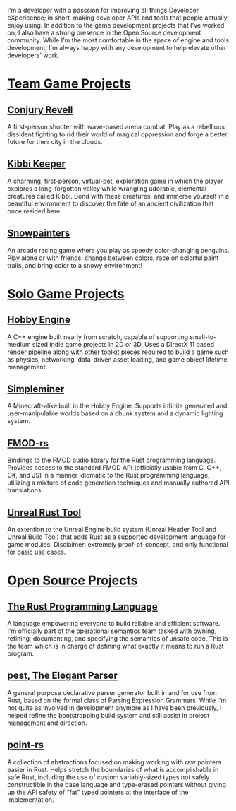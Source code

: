 I'm a developer with a passsion for improving all things Developer eXpericence;
in short, making developer APIs and tools that people actually enjoy using.
In addition to the game development projects that I've worked on,
I also have a strong presence in the Open Source development community.
While I'm the most comfortable in the space of engine and tools development,
I'm always happy with any development to help elevate other developers' work.

# [Team Game Projects](team)

## [Conjury Revell](team#conjury-revell)

A first-person shooter with wave-based arena combat. Play as a rebellious dissident fighting to rid their world of magical oppression and forge a better future for their city in the clouds.

## [Kibbi Keeper](team#kibbi-keeper)

A charming, first-person, virtual-pet, exploration game in which the player explores a long-forgotten valley while wrangling adorable, elemental creatures called Kibbi. Bond with these creatures, and immerse yourself in a beautiful environment to discover the fate of an ancient civilization that once resided here.

## [Snowpainters](team#snowpainters)

An arcade racing game where you play as speedy color-changing penguins. Play alone or with friends, change between colors, race on colorful paint trails, and bring color to a snowy environment!

# [Solo Game Projects](solo)

## [Hobby Engine](solo#hobby-engine)

A C++ engine built nearly from scratch, capable of supporting small-to-medium sized
indie game projects in 2D or 3D. Uses a DirectX 11 based render pipeline along with
other toolkit pieces required to build a game such as physics, networking, data-driven
asset loading, and game object lifetime management.

## [Simpleminer](solo#simpleminer)

A Minecraft-alike built in the Hobby Engine. Supports infinite generated and
user-manipulable worlds based on a chunk system and a dynamic lighting system.

## [FMOD-rs](solo#fmod-rs)

Bindings to the FMOD audio library for the Rust programming language. Provides
access to the standard FMOD API (officially usable from C, C++, C#, and JS) in
a manner idiomatic to the Rust programming language, utilizing a mixture of
code generation techniques and manually authored API translations.

## [Unreal Rust Tool](solo#unreal-rust-tool)

An extention to the Unreal Engine build system (Unreal Header Tool and Unreal
Build Tool) that adds Rust as a supported development language for game modules.
Disclaimer: extremely proof-of-concept, and only functional for basic use cases.

# [Open Source Projects](oss)

## [The Rust Programming Language](oss#the-rust-programming-language)

A language empowering everyone to build reliable and efficient software. I'm
officially part of the operational semantics team tasked with owning, refining,
documenting, and specifying the semantics of unsafe code. This is the team
which is in charge of defining what exactly it means to run a Rust program.

## [pest, The Elegant Parser](oss#pest-the-elegant-parser)

A general purpose declarative parser generator built in and for use from Rust,
based on the formal class of Parsing Expression Grammars. While I'm not quite as
involved in development anymore as I have been previously, I helped refine the
bootstrapping build system and still assist in project management and direction.

## [point-rs](oss#point-rs)

A collection of abstractions focused on making working with raw pointers easier
in Rust. Helps stretch the boundaries of what is accomplishable in safe Rust,
including the use of custom variably-sized types not safely constructible in
the base language and type-erased pointers without giving up the API safety of
"fat" typed pointers at the interface of the implementation.
